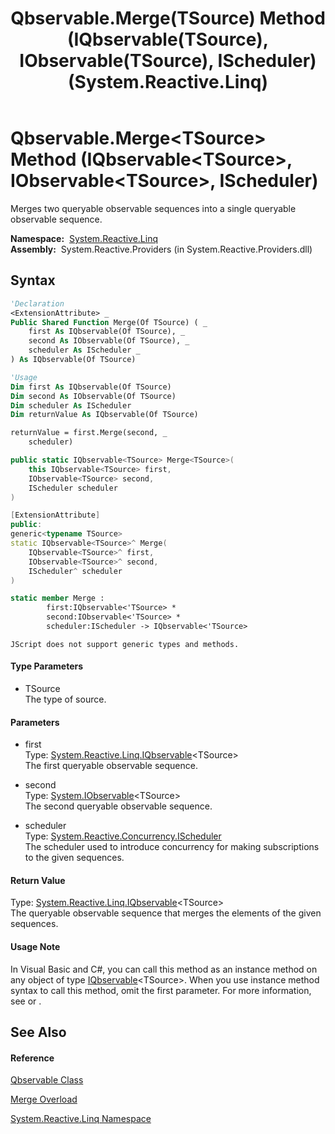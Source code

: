 ﻿---
title: Qbservable.Merge(TSource) Method (IQbservable(TSource), IObservable(TSource), IScheduler) (System.Reactive.Linq)
TOCTitle: Merge(TSource) Method (IQbservable(TSource), IObservable(TSource), IScheduler)
ms:assetid: M:System.Reactive.Linq.Qbservable.Merge``1(System.Reactive.Linq.IQbservable{``0},System.IObservable{``0},System.Reactive.Concurrency.IScheduler)
ms:mtpsurl: https://msdn.microsoft.com/en-us/library/Hh229825(v=VS.103)
ms:contentKeyID: 36069496
ms.date: 06/28/2011
mtps_version: v=VS.103
dev_langs:
- vb
- csharp
- c++
- fsharp
- jscript
---

# Qbservable.Merge\<TSource\> Method (IQbservable\<TSource\>, IObservable\<TSource\>, IScheduler)

Merges two queryable observable sequences into a single queryable observable sequence.

**Namespace:**  [System.Reactive.Linq](hh211929\(v=vs.103\).md)  
**Assembly:**  System.Reactive.Providers (in System.Reactive.Providers.dll)

## Syntax

``` vb
'Declaration
<ExtensionAttribute> _
Public Shared Function Merge(Of TSource) ( _
    first As IQbservable(Of TSource), _
    second As IObservable(Of TSource), _
    scheduler As IScheduler _
) As IQbservable(Of TSource)
```

``` vb
'Usage
Dim first As IQbservable(Of TSource)
Dim second As IObservable(Of TSource)
Dim scheduler As IScheduler
Dim returnValue As IQbservable(Of TSource)

returnValue = first.Merge(second, _
    scheduler)
```

``` csharp
public static IQbservable<TSource> Merge<TSource>(
    this IQbservable<TSource> first,
    IObservable<TSource> second,
    IScheduler scheduler
)
```

``` c++
[ExtensionAttribute]
public:
generic<typename TSource>
static IQbservable<TSource>^ Merge(
    IQbservable<TSource>^ first, 
    IObservable<TSource>^ second, 
    IScheduler^ scheduler
)
```

``` fsharp
static member Merge : 
        first:IQbservable<'TSource> * 
        second:IObservable<'TSource> * 
        scheduler:IScheduler -> IQbservable<'TSource> 
```

``` jscript
JScript does not support generic types and methods.
```

#### Type Parameters

  - TSource  
    The type of source.

#### Parameters

  - first  
    Type: [System.Reactive.Linq.IQbservable](hh229328\(v=vs.103\).md)\<TSource\>  
    The first queryable observable sequence.  

<!-- end list -->

  - second  
    Type: [System.IObservable](https://msdn.microsoft.com/en-us/library/Dd990377)\<TSource\>  
    The second queryable observable sequence.  

<!-- end list -->

  - scheduler  
    Type: [System.Reactive.Concurrency.IScheduler](hh229149\(v=vs.103\).md)  
    The scheduler used to introduce concurrency for making subscriptions to the given sequences.  

#### Return Value

Type: [System.Reactive.Linq.IQbservable](hh229328\(v=vs.103\).md)\<TSource\>  
The queryable observable sequence that merges the elements of the given sequences.  

#### Usage Note

In Visual Basic and C\#, you can call this method as an instance method on any object of type [IQbservable](hh229328\(v=vs.103\).md)\<TSource\>. When you use instance method syntax to call this method, omit the first parameter. For more information, see [](https://msdn.microsoft.com/en-us/library/Bb384936) or [](https://msdn.microsoft.com/en-us/library/Bb383977).

## See Also

#### Reference

[Qbservable Class](hh211693\(v=vs.103\).md)

[Merge Overload](hh229259\(v=vs.103\).md)

[System.Reactive.Linq Namespace](hh211929\(v=vs.103\).md)

